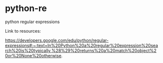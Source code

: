 # python-re
python regular expressions

Link to resources:

https://developers.google.com/edu/python/regular-expressions#:~:text=In%20Python%20a%20regular%20expression%20search%20is%20typically,%28%29%20returns%20a%20match%20object%20or%20None%20otherwise.
